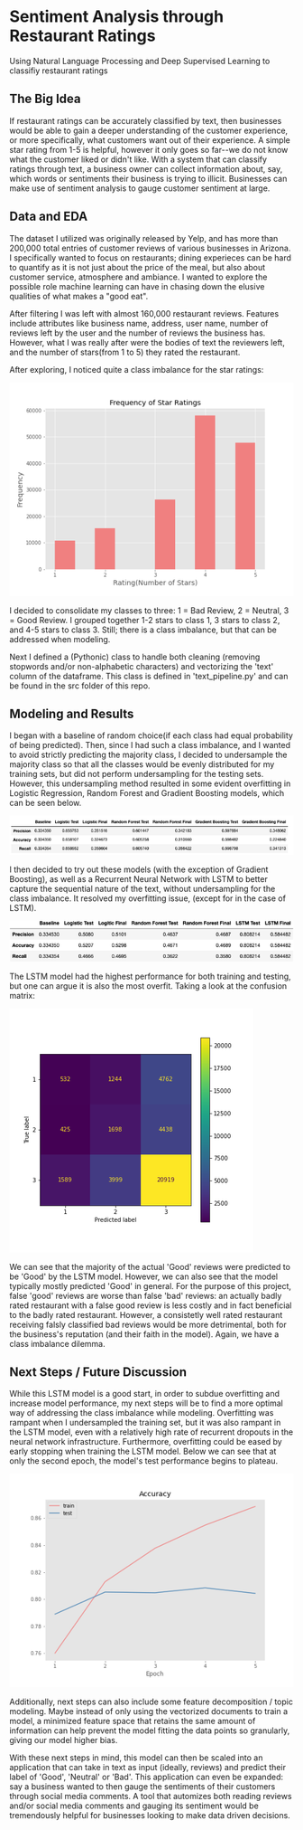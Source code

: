 # Sentiment Analysis through Restaurant Ratings
Using Natural Language Processing and Deep Supervised Learning to classifiy restaurant ratings 

## The Big Idea 
If restaurant ratings can be accurately classified by text, then businesses would be able to gain a deeper understanding of the customer experience, or more specifically, what customers want out of their experience. A simple star rating from 1-5 is helpful, however it only goes so far--we do not know what the customer liked or didn't like. With a system that can classify ratings through text, a business owner can collect information about, say, which words or sentiments their business is trying to illicit. Businesses can make use of sentiment analysis to gauge customer sentiment at large.

## Data and EDA 
The dataset I utilized was originally released by Yelp, and has more than 200,000 total entries of customer reviews of various businesses in Arizona. I specifically wanted to focus on restaurants; dining experieces can be hard to quantify as it is not just about the price of the meal, but also about customer service, atmosphere and ambiance. I wanted to explore the possible role machine learning can have in chasing down the elusive qualities of what makes a "good eat".

After filtering I was left with almost 160,000 restaurant reviews. Features include attributes like business name, address, user name, number of reviews left by the user and the number of reviews the business has. However, what I was really after were the bodies of text the reviewers left, and the number of stars(from 1 to 5) they rated the restaurant. 

After exploring, I noticed quite a class imbalance for the star ratings: 

![Stars Histogram](./img/ratings-hist.png)

I decided to consolidate my classes to three: 1 = Bad Review, 2 = Neutral, 3 = Good Review. I grouped together 1-2 stars to class 1, 3 stars to class 2, and 4-5 stars to class 3. Still; there is a class imbalance, but that can be addressed when modeling.

Next I defined a (Pythonic) class to handle both cleaning (removing stopwords and/or non-alphabetic characters) and vectorizing the 'text' column of the dataframe. This class is defined in 'text_pipeline.py' and can be found in the src folder of this repo.


## Modeling and Results 
I began with a baseline of random choice(if each class had equal probability of being predicted). Then, since I had such a class imbalance, and I wanted to avoid strictly predicting the majority class, I decided to undersample the majority class so that all the classes would be evenly distributed for my training sets, but did not perform undersampling for the testing sets. However, this undersampling method resulted in some evident overfitting in Logistic Regression, Random Forest and Gradient Boosting models, which can be seen below. 

![Sampled Result](./img/sampled-results.png)

I then decided to try out these models (with the exception of Gradient Boosting), as well as a Recurrent Neural Network with LSTM to better capture the sequential nature of the text, without undersampling for the class imbalance. It resolved my overfitting issue, (except for in the case of LSTM).

![Un-sample Results](./img/raw-results.png)

The LSTM model had the highest performance for both training and testing, but one can argue it is also the most overfit. Taking a look at the confusion matrix: 

![Confusion Matrix](./img/matrix.png)

We can see that the majority of the actual 'Good' reviews were predicted to be 'Good' by the LSTM model. However, we can also see that the model typically mostly predicted 'Good' in general. For the purpose of this project, false 'good' reviews are worse than false 'bad' reviews: an actually badly rated restaurant with a false good review is less costly and in fact beneficial to the badly rated restaurant. However, a consistetly well rated restaurant receiving falsly classified bad reviews would be more detrimental, both for the business's reputation (and their faith in the model). Again, we have a class imbalance dilemma.


## Next Steps / Future Discussion 
While this LSTM model is a good start, in order to subdue overfitting and increase model performance, my next steps will be to find a more optimal way of addressing the class imbalance while modeling. Overfitting was rampant when I undersampled the training set, but it was also rampant in the LSTM model, even with a relatively high rate of recurrent dropouts in the neural network infrastructure. Furthermore, overfitting could be eased by early stopping when training the LSTM model. Below we can see that at only the second epoch, the model's test performance begins to plateau.

![Accuracy Plot](./img/accr.png)

Additionally, next steps can also include some feature decomposition / topic modeling. Maybe instead of only using the vectorized documents to train a model, a minimized feature space that retains the same amount of information can help prevent the model fitting the data points so granularly, giving our model higher bias. 

With these next steps in mind, this model can then be scaled into an application that can take in text as input (ideally, reviews) and predict their label of 'Good', 'Neutral' or 'Bad'. This application can even be expanded: say a business wanted to then gauge the sentiments of their customers through social media comments. A tool that automizes both reading reviews and/or social media comments and gauging its sentiment would be tremendously helpful for businesses looking to make data driven decisions.


